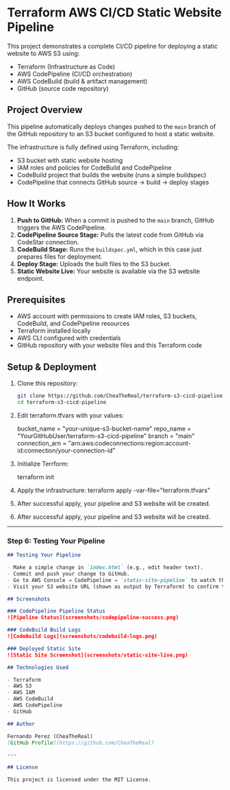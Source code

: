 # Terraform AWS CI/CD Static Website Pipeline

This project demonstrates a complete CI/CD pipeline for deploying a static website to AWS S3 using:

- Terraform (Infrastructure as Code)
- AWS CodePipeline (CI/CD orchestration)
- AWS CodeBuild (build & artifact management)
- GitHub (source code repository)

## Project Overview

This pipeline automatically deploys changes pushed to the `main` branch of the GitHub repository to an S3 bucket configured to host a static website.

The infrastructure is fully defined using Terraform, including:

- S3 bucket with static website hosting
- IAM roles and policies for CodeBuild and CodePipeline
- CodeBuild project that builds the website (runs a simple buildspec)
- CodePipeline that connects GitHub source → build → deploy stages

## How It Works

1. **Push to GitHub:** When a commit is pushed to the `main` branch, GitHub triggers the AWS CodePipeline.
2. **CodePipeline Source Stage:** Pulls the latest code from GitHub via CodeStar connection.
3. **CodeBuild Stage:** Runs the `buildspec.yml`, which in this case just prepares files for deployment.
4. **Deploy Stage:** Uploads the built files to the S3 bucket.
5. **Static Website Live:** Your website is available via the S3 website endpoint.

## Prerequisites

- AWS account with permissions to create IAM roles, S3 buckets, CodeBuild, and CodePipeline resources
- Terraform installed locally
- AWS CLI configured with credentials
- GitHub repository with your website files and this Terraform code

## Setup & Deployment

1. Clone this repository:

   ```bash
   git clone https://github.com/CheaTheReal/terraform-s3-cicd-pipeline.git
   cd terraform-s3-cicd-pipeline

2. Edit terraform.tfvars with your values:

   bucket_name    = "your-unique-s3-bucket-name"
   repo_name      = "YourGitHubUser/terraform-s3-cicd-pipeline"
   branch         = "main"
   connection_arn = "arn:aws:codeconnections:region:account-id:connection/your-connection-id"
 
3. Initialize Terrform:

   terraform init

4. Apply the infrastructure: terraform apply -var-file="terraform.tfvars"

5. After successful apply, your pipeline and S3 website will be created.

6. After successful apply, your pipeline and S3 website will be created.


---

### Step 6: Testing Your Pipeline

```markdown
## Testing Your Pipeline

- Make a simple change in `index.html` (e.g., edit header text).
- Commit and push your change to GitHub.
- Go to AWS Console → CodePipeline → `static-site-pipeline` to watch the deployment.
- Visit your S3 website URL (shown as output by Terraform) to confirm the update.

## Screenshots

### CodePipeline Pipeline Status  
![Pipeline Status](screenshots/codepipeline-success.png)

### CodeBuild Build Logs  
![CodeBuild Logs](screenshots/codebuild-logs.png)

### Deployed Static Site  
![Static Site Screenshot](screenshots/static-site-live.png)

## Technologies Used

- Terraform  
- AWS S3  
- AWS IAM  
- AWS CodeBuild  
- AWS CodePipeline  
- GitHub  

## Author

Fernando Perez (CheaTheReal)  
[GitHub Profile](https://github.com/CheaTheReal)

---

## License

This project is licensed under the MIT License.

